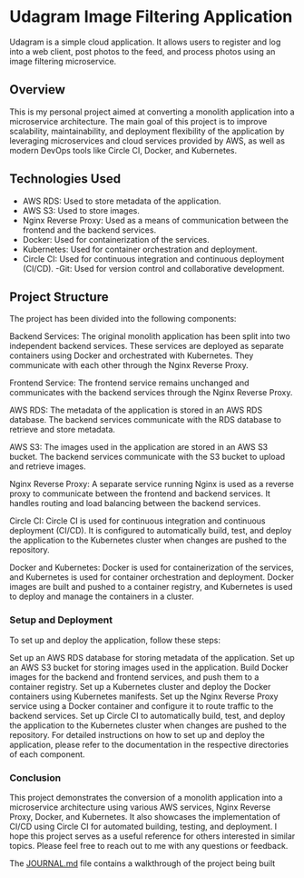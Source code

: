 # Udagram Image Filtering Application

Udagram is a simple cloud application. It allows users to register and log into a web client, post photos to the feed, and process photos using an image filtering microservice.

## Overview

This is my personal project aimed at converting a monolith application into a microservice architecture. The main goal of this project is to improve scalability, maintainability, and deployment flexibility of the application by leveraging microservices and cloud services provided by AWS, as well as modern DevOps tools like Circle CI, Docker, and Kubernetes.

## Technologies Used

- AWS RDS: Used to store metadata of the application.
- AWS S3: Used to store images.
- Nginx Reverse Proxy: Used as a means of communication between the frontend and the backend services.
- Docker: Used for containerization of the services.
- Kubernetes: Used for container orchestration and deployment.
- Circle CI: Used for continuous integration and continuous deployment (CI/CD).
  -Git: Used for version control and collaborative development.

## Project Structure

The project has been divided into the following components:

Backend Services: The original monolith application has been split into two independent backend services. These services are deployed as separate containers using Docker and orchestrated with Kubernetes. They communicate with each other through the Nginx Reverse Proxy.

Frontend Service: The frontend service remains unchanged and communicates with the backend services through the Nginx Reverse Proxy.

AWS RDS: The metadata of the application is stored in an AWS RDS database. The backend services communicate with the RDS database to retrieve and store metadata.

AWS S3: The images used in the application are stored in an AWS S3 bucket. The backend services communicate with the S3 bucket to upload and retrieve images.

Nginx Reverse Proxy: A separate service running Nginx is used as a reverse proxy to communicate between the frontend and backend services. It handles routing and load balancing between the backend services.

Circle CI: Circle CI is used for continuous integration and continuous deployment (CI/CD). It is configured to automatically build, test, and deploy the application to the Kubernetes cluster when changes are pushed to the repository.

Docker and Kubernetes: Docker is used for containerization of the services, and Kubernetes is used for container orchestration and deployment. Docker images are built and pushed to a container registry, and Kubernetes is used to deploy and manage the containers in a cluster.

### Setup and Deployment
To set up and deploy the application, follow these steps:

Set up an AWS RDS database for storing metadata of the application.
Set up an AWS S3 bucket for storing images used in the application.
Build Docker images for the backend and frontend services, and push them to a container registry.
Set up a Kubernetes cluster and deploy the Docker containers using Kubernetes manifests.
Set up the Nginx Reverse Proxy service using a Docker container and configure it to route traffic to the backend services.
Set up Circle CI to automatically build, test, and deploy the application to the Kubernetes cluster when changes are pushed to the repository.
For detailed instructions on how to set up and deploy the application, please refer to the documentation in the respective directories of each component.

### Conclusion
This project demonstrates the conversion of a monolith application into a microservice architecture using various AWS services, Nginx Reverse Proxy, Docker, and Kubernetes. It also showcases the implementation of CI/CD using Circle CI for automated building, testing, and deployment. I hope this project serves as a useful reference for others interested in similar topics. Please feel free to reach out to me with any questions or feedback.

The [JOURNAL.md](/Journal.md) file contains a walkthrough of the project being built
